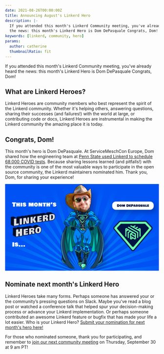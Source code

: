 ```yaml
---
date: 2021-08-26T00:00:00Z
title: Announcing August's Linkerd Hero
description: |-
  If you attended this month's Linkerd Community meeting, you've already heard
  the news: this month's Linkerd Hero is Dom DePasquale Congrats, Dom!
keywords: [linkerd, community, hero]
params:
  author: catherine
  thumbnailRatio: fit
---
```


If you attended this month's Linkerd Community meeting, you've already heard
the news: this month's Linkerd Hero is Dom DePasquale Congrats, Dom!

## What are Linkerd Heroes?

Linkerd Heroes are community members who best represent the spirit of the
Linkerd community. Whether it's helping others, answering questions, sharing
their successes (and failures!) with the world at large, or contributing
code or docs, Linkerd Heroes are instrumental in making the Linkerd community
the amazing place it is today.

## Congrats, Dom!

This month's hero is Dom DePasquale. At ServiceMeschCon Europe, Dom shared
how the engineering team at
[Penn State used Linkerd to schedule 68,000 COVID tests](https://buoyant.io/media/how-linkerd-helped-schedule-68-000-covid-tests/).
Because sharing lessons learned (and pitfalls!) with the community is one
of the most valuable ways to participate in the open source community,
the Linkerd maintainers nominated him. Thank you, Dom, for sharing your
experience!

![Dom DePasquale](cover.jpg)

## Nominate next month's Linkerd Hero

Linkerd Heroes take many forms. Perhaps someone has answered your or the
community’s pressing questions on Slack. Maybe you've read a blog post or
watched a conference talk that helped spur your decision-making process or
advance your Linkerd implementation. Or perhaps someone contributed an
awesome Linkerd feature or bugfix that has made your life a lot easier.
Who is your Linkerd Hero?
[Submit your nomination for next month's hero here!](https://docs.google.com/forms/d/e/1FAIpQLSfNv--UnbbZSzW7J3SbREIMI-HaooyX9im8yLIGB7M_LKT_Fw/viewform?usp=sf_link)

For those who nominated someone, thank you for participating, and remember
to
[join our next community meeting](https://community.cncf.io/events/details/cncf-linkerd-community-presents-september-linkerd-online-community-meetup/)
on Thursday, September 30 at 9 am PT!
